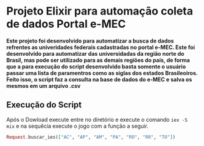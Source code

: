 # Projeto Elixir para automação coleta de dados Portal e-MEC

**Este projeto foi desenvolvido para automatizar a busca de dados refrentes as univeridades federais cadastradas no portal e-MEC. Este foi desenvolvido para automatizar das universidadas da região norte do Brasil, mas pode ser utilizado para as demais regiões do país, de forma que a para execução do script desenvolvido basta somente o usuário passar uma lista de paramentros como as siglas dos estados Brasileoiros. Feito isso, o script faz a consulta na base de dados do e-MEC e salva os mesmos em um arquivo .csv**

## Execução do Script

Após o Dowload execute entre no diretório e execute o comando `iex -S mix` e na sequêcia execute o jogo com a função a seguir.

```elixir
Request.buscar_ies(["AC", "AP", "AM", "PA", "RO", "RR", "TO"])

```

